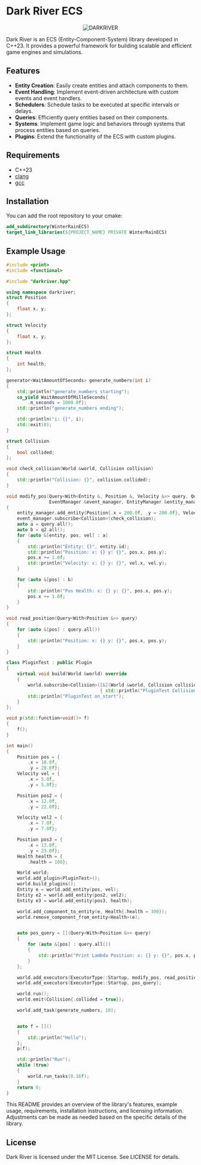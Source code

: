 # Dark River ECS
<p align="center">
      <img src="https://github.com/GabrielBernardoDaSilva/forged_in_lost_lands_ecs/blob/main/darkriver.png" alt="DARKRIVER" />
</p>

[badge.language]: https://img.shields.io/badge/language-C%2B%2B23-red

Dark River is an ECS (Entity-Component-System) library developed in C++23. It provides a powerful framework for building scalable and efficient game engines and simulations.

## Features

- **Entity Creation**: Easily create entities and attach components to them.
- **Event Handling**: Implement event-driven architecture with custom events and event handlers.
- **Schedulers**: Schedule tasks to be executed at specific intervals or delays.
- **Queries**: Efficiently query entities based on their components.
- **Systems**: Implement game logic and behaviors through systems that process entities based on queries.
- **Plugins**: Extend the functionality of the ECS with custom plugins.

## Requirements

- C++23
- [clang](https://clang.llvm.org/)
- [gcc](https://www.gnu.org/software/gcc/)

## Installation

You can add the root repository to your cmake:

```cmake
add_subdirectory(WinterRainECS)
target_link_libraries(${PROJECT_NAME} PRIVATE WinterRainECS)
```

## Example Usage

```cpp
#include <print>
#include <functional>

#include "darkriver.hpp"

using namespace darkriver;
struct Position
{
    float x, y;
};

struct Velocity
{
    float x, y;
};

struct Health
{
    int health;
};

generator<WaitAmountOfSeconds> generate_numbers(int i)
{
    std::println("generate_numbers starting");
    co_yield WaitAmountOfMilleSeconds{
        .m_seconds = 1000.0f};
    std::println("generate_numbers ending");

    std::println("i: {}", i);
    std::exit(0);
}

struct Collision
{
    bool collided;
};

void check_collision(World &world, Collision collision)
{
    std::println("Collision: {}", collision.collided);
}

void modify_pos(Query<With<Entity &, Position &, Velocity &>> query, Query<With<Position &>, Without<Velocity &>> q2,
                EventManager &event_manager, EntityManager &entity_manager)
{
    entity_manager.add_entity(Position{.x = 200.0f, .y = 200.0f}, Velocity{.x = 200.0f, .y = 200.0f});
    event_manager.subscribe<Collision>(check_collision);
    auto a = query.all();
    auto b = q2.all();
    for (auto &[entity, pos, vel] : a)
    {
        std::println("Entity: {}", entity.id);
        std::println("Position: x: {} y: {}", pos.x, pos.y);
        pos.x += 1.0f;
        std::println("Velocity: x: {} y: {}", vel.x, vel.y);
    }

    for (auto &[pos] : b)
    {
        std::println("Pos Health: x: {} y: {}", pos.x, pos.y);
        pos.x += 1.0f;
    }
}

void read_position(Query<With<Position &>> query)
{
    for (auto &[pos] : query.all())
    {
        std::println("Position: x: {} y: {}", pos.x, pos.y);
    }
}

class PluginTest : public Plugin
{
    virtual void build(World &world) override
    {
        world.subscribe<Collision>([&](World &world, Collision collision)
                                   { std::println("PluginTest Collision"); });
        std::println("PluginTest on_start");
    }
};

void p(std::function<void()> f)
{
    f();
}

int main()
{
    Position pos = {
        .x = 10.0f,
        .y = 20.0f};
    Velocity vel = {
        .x = 5.0f,
        .y = 5.0f};

    Position pos2 = {
        .x = 12.0f,
        .y = 22.0f};

    Velocity vel2 = {
        .x = 7.0f,
        .y = 7.0f};

    Position pos3 = {
        .x = 13.0f,
        .y = 23.0f};
    Health health = {
        .health = 100};

    World world;
    world.add_plugin<PluginTest>();
    world.build_plugins();
    Entity e = world.add_entity(pos, vel);
    Entity e2 = world.add_entity(pos2, vel2);
    Entity e3 = world.add_entity(pos3, health);

    world.add_component_to_entity(e, Health{.health = 300});
    world.remove_component_from_entity<Health>(e);


    auto pos_query = [](Query<With<Position &>> query)
    {
        for (auto &[pos] : query.all())
        {
            std::println("Print Lambda Position: x: {} y: {}", pos.x, pos.y);
        }
    };

    world.add_executors(ExecutorType::Startup, modify_pos, read_position);
    world.add_executors(ExecutorType::Startup, pos_query);

    world.run();
    world.emit(Collision{.collided = true});

    world.add_task(generate_numbers, 10);


    auto f = []()
    {
        std::println("Hello");
    };
    p(f);

    std::println("Run");
    while (true)
    {
        world.run_tasks(0.16f);
    }
    return 0;
}

```

This README provides an overview of the library's features, example usage, requirements, installation instructions, and licensing information. Adjustments can be made as needed based on the specific details of the library.

## License

Dark River is licensed under the MIT License. See LICENSE for details.
